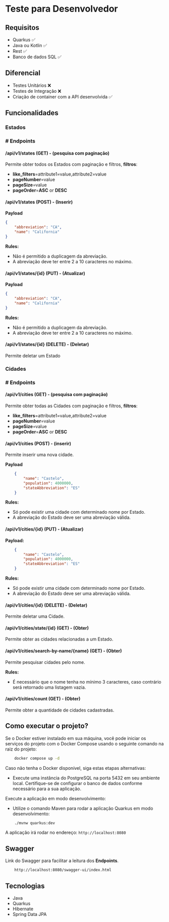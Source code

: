 # Teste para Desenvolvedor

## Requisitos

- Quarkus ✅
- Java ou Kotlin ✅
- Rest ✅
- Banco de dados SQL ✅

## Diferencial

- Testes Unitários ❌
- Testes de Integração ❌
- Criação de container com a API desenvolvida ✅

## Funcionalidades

### Estados

### # Endpoints

#### /api/v1/states (GET) - (pesquisa com paginação)

Permite obter todos os Estados com paginação e filtros, 
**filtros**:

- **like_filters**=attribute1=value,attribute2=value
- **pageNumber**=value
- **pageSize**=value
- **pageOrder**=**ASC** or **DESC**

#### /api/v1/states (POST) - (Inserir)

**Payload**

```json
{
    "abbreviation": "CA",
    "name": "California"
}
```

**Rules:** 
- Não é permitido a duplicagem da abreviação.
- A abreviação deve ter entre 2 a 10 caracteres no máximo.

#### /api/v1/states/{id} (PUT) - (Atualizar)

**Payload**

```json
{
    "abbreviation": "CA",
    "name": "California"
}
```

**Rules:** 
- Não é permitido a duplicagem da abreviação.
- A abreviação deve ter entre 2 a 10 caracteres no máximo.


#### /api/v1/states/{id} (DELETE) - (Deletar)

Permite deletar um Estado

### Cidades

### # Endpoints

#### /api/v1/cities (GET) - (pesquisa com paginação)

Permite obter todas as Cidades com paginação e filtros, 
**filtros**:

- **like_filters**=attribute1=value,attribute2=value
- **pageNumber**=value
- **pageSize**=value
- **pageOrder**=**ASC** or **DESC**

#### /api/v1/cities (POST) - (inserir)

Permite inserir uma nova cidade.

**Payload**

```json
    {
        "name": "Castelo",
        "population": 4000000,
        "stateAbbreviation": "ES"
    }
```

**Rules:** 
- Só pode existir uma cidade com determinado nome por Estado.
- A abreviação do Estado deve ser uma abreviação válida.

#### /api/v1/cities/{id} (PUT) - (Atualizar)

**Payload:**

```json
    {
        "name": "Castelo",
        "population": 4000000,
        "stateAbbreviation": "ES"
    }
```

**Rules:** 
- Só pode existir uma cidade com determinado nome por Estado.
- A abreviação do Estado deve ser uma abreviação válida.

#### /api/v1/cities/{id} (DELETE) - (Deletar)

Permite deletar uma Cidade.

#### /api/v1/cities/state/{id} (GET) - (Obter)

Permite obter as cidades relacionadas a um Estado.

#### /api/v1/cities/search-by-name/{name} (GET) - (Obter)

Permite pesquisar cidades pelo nome.

**Rules:** 
- É necessário que o nome tenha no mínimo 3 caracteres, caso contrário será retornado uma listagem vazia.

#### /api/v1/cities/count (GET) - (Obter)

Permite obter a quantidade de cidades cadastradas.

## Como executar o projeto?

Se o Docker estiver instalado em sua máquina, você pode iniciar os serviços do projeto com o Docker Compose usando o seguinte comando na raiz do projeto:

```bash
    docker compose up -d
```

Caso não tenha o Docker disponível, siga estas etapas alternativas:

- Execute uma instância do PostgreSQL na porta 5432 em seu ambiente local. Certifique-se de configurar o banco de dados conforme necessário para a sua aplicação.


Execute a aplicação em modo desenvolvimento:

- Utilize o comando Maven para rodar a aplicação Quarkus em modo desenvolvimento:

```bash
    ./mvnw quarkus:dev
```

A aplicação irá rodar no endereço: `http://localhost:8080`


## Swagger

Link do Swagger para facilitar a leitura dos **Endpoints**.

```bash
    http://localhost:8080/swagger-ui/index.html
```

## Tecnologias

- Java
- Quarkus
- Hibernate
- Spring Data JPA